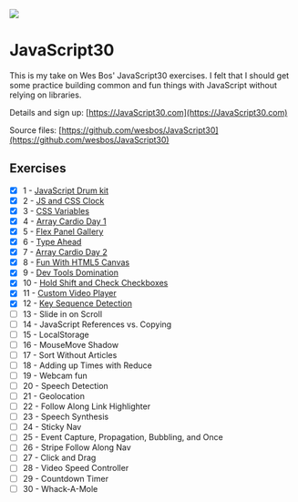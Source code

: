 ![](https://javascript30.com/images/JS3-social-share.png)

# JavaScript30

This is my take on Wes Bos' JavaScript30 exercises. I felt that I should get some practice building common and fun things with JavaScript without relying on libraries.

Details and sign up: [https://JavaScript30.com](https://JavaScript30.com)

Source files: [https://github.com/wesbos/JavaScript30](https://github.com/wesbos/JavaScript30)


## Exercises
- [x] 1 - [JavaScript Drum kit](https://github.com/svillegascreative/JavaScript30/tree/master/01%20-%20JavaScript%20Drum%20Kit)
- [x] 2 - [JS and CSS Clock](https://github.com/svillegascreative/JavaScript30/tree/master/02%20-%20JS%20and%20CSS%20Clock)
- [x] 3 - [CSS Variables](https://github.com/svillegascreative/JavaScript30/tree/master/03%20-%20CSS%20Variables)
- [x] 4 - [Array Cardio Day 1](https://github.com/svillegascreative/JavaScript30/tree/master/04%20-%20Array%20Cardio%20Day%201)
- [x] 5 - [Flex Panel Gallery](https://github.com/svillegascreative/JavaScript30/tree/master/05%20-%20Flex%20Panel%20Gallery)
- [x] 6 - [Type Ahead](https://github.com/svillegascreative/JavaScript30/tree/master/06%20-%20Type%20Ahead)
- [x] 7 - [Array Cardio Day 2](https://github.com/svillegascreative/JavaScript30/tree/master/07%20-%20Array%20Cardio%20Day%202)
- [x] 8 - [Fun With HTML5 Canvas](https://github.com/svillegascreative/JavaScript30/tree/master/08%20-%20Fun%20with%20HTML5%20Canvas)
- [x] 9 - [Dev Tools Domination](https://github.com/svillegascreative/JavaScript30/tree/master/09%20-%20Dev%20Tools%20Domination)
- [x] 10 - [Hold Shift and Check Checkboxes](https://github.com/svillegascreative/JavaScript30/tree/master/10%20-%20Hold%20Shift%20and%20Check%20Checkboxes)
- [x] 11 - [Custom Video Player](https://github.com/svillegascreative/JavaScript30/tree/master/11%20-%20Custom%20Video%20Player)
- [x] 12 - [Key Sequence Detection](https://github.com/svillegascreative/JavaScript30/tree/master/12%20-%20Key%20Sequence%20Detection)
- [ ] 13 - Slide in on Scroll
- [ ] 14 - JavaScript References vs. Copying
- [ ] 15 - LocalStorage
- [ ] 16 - MouseMove Shadow
- [ ] 17 - Sort Without Articles
- [ ] 18 - Adding up Times with Reduce
- [ ] 19 - Webcam fun
- [ ] 20 - Speech Detection
- [ ] 21 - Geolocation
- [ ] 22 - Follow Along Link Highlighter
- [ ] 23 - Speech Synthesis
- [ ] 24 - Sticky Nav
- [ ] 25 - Event Capture, Propagation, Bubbling, and Once
- [ ] 26 - Stripe Follow Along Nav
- [ ] 27 - Click and Drag
- [ ] 28 - Video Speed Controller
- [ ] 29 - Countdown Timer
- [ ] 30 - Whack-A-Mole
